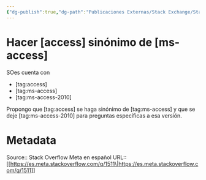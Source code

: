```yaml
---
{"dg-publish":true,"dg-path":"Publicaciones Externas/Stack Exchange/Stack Overflow en español/Stack Overflow en español Meta/es.meta.stackoverflow.com-1511.md","permalink":"/publicaciones-externas/stack-exchange/stack-overflow-en-espanol/stack-overflow-en-espanol-meta/es-meta-stackoverflow-com-1511/","title":"Hacer [access] sinónimo de [ms-access]","hide":true,"noteIcon":"default","created":"2024-04-03T12:49:10.729-06:00","updated":"2024-04-05T16:43:59.636-06:00"}
---
```


# Hacer [access] sinónimo de [ms-access]

SOes cuenta con 

- [tag:access] 
- [tag:ms-access] 
- [tag:ms-access-2010] 

Propongo que [tag:access] se haga sinónimo de [tag:ms-access] y que se deje [tag:ms-access-2010] para preguntas específicas a esa versión.

# Metadata
Source:: Stack Overflow Meta en español
URL:: [[https://es.meta.stackoverflow.com/q/1511\|https://es.meta.stackoverflow.com/q/1511]]

